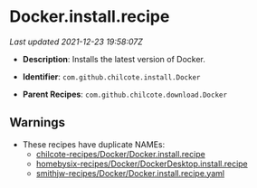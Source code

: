 # Docker.install.recipe

_Last updated 2021-12-23 19:58:07Z_

- **Description**: Installs the latest version of Docker.

- **Identifier**: `com.github.chilcote.install.Docker`

- **Parent Recipes**: `com.github.chilcote.download.Docker`

## Warnings

- These recipes have duplicate NAMEs:
    - [chilcote-recipes/Docker/Docker.install.recipe](/autopkg-dupe-tracker/chilcote-recipes/Docker/Docker.install.recipe)
    - [homebysix-recipes/Docker/DockerDesktop.install.recipe](/autopkg-dupe-tracker/homebysix-recipes/Docker/DockerDesktop.install.recipe)
    - [smithjw-recipes/Docker/Docker.install.recipe.yaml](/autopkg-dupe-tracker/smithjw-recipes/Docker/Docker.install.recipe.yaml)